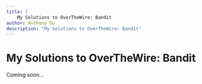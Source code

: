 ```yaml
---
title: |
    My Solutions to OverTheWire: Bandit
author: Anthony Du
description: "My Solutions to OverTheWire: Bandit"
---
```


# My Solutions to OverTheWire: Bandit

Coming soon...